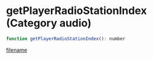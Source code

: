 # getPlayerRadioStationIndex (Category audio)

```js
function getPlayerRadioStationIndex(): number
```

[filename](getPlayerRadioStationIndex_m.md ':include')